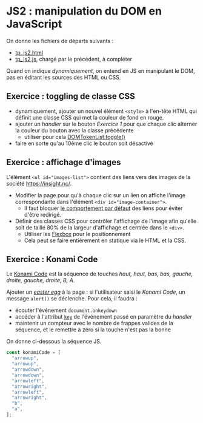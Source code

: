 # JS2 : manipulation du DOM en JavaScript

On donne les fichiers de départs suivants :

- [tp_js2.html](tp_js2.html)
- [tp_js2.js](tp_js2.js), chargé par le précédent, à compléter

Quand on indique _dynamiquement_, on entend en JS en manipulant le DOM, pas en éditant les sources des HTML ou CSS.

## Exercice : toggling de classe CSS

- dynamiquement, ajouter un nouvel élément `<style>` à l'en-tête HTML qui définit une classe CSS qui met la couleur de fond en rouge.
- ajouter un _handler_ sur le bouton _Exercice 1_ pour que chaque clic alterner la couleur du bouton avec la classe précédente
  - utiliser pour cela [DOMTokenList.toggle()](https://developer.mozilla.org/en-US/docs/Web/API/DOMTokenList/toggle)
- faire en sorte qu'au 10ème clic le bouton soit désactivé

## Exercice : affichage d'images

L'élément `<ul id="images-list">` contient des liens vers des images de la société <https://insight.nc/>.

- Modifier la page pour qu'à chaque clic sur un lien on affiche l'image correspondante dans l'élément `<div id="image-container">`.
  - Il faut bloquer [le comportement par défaut](https://javascript.info/default-browser-action) des liens pour éviter d'être redirigé.
- Définir des classes CSS pour contrôler l'affichage de l'image afin qu'elle soit de taille 80% de la largeur d'affichage et centrée dans le `<div>`.
  - Utiliser les [Flexbox](https://css-tricks.com/snippets/css/a-guide-to-flexbox/) pour le positionnement
  - Cela peut se faire entièrement en statique via le HTML et la CSS.

## Exercice : Konami Code

Le [Konami Code](https://en.wikipedia.org/wiki/Konami_Code) est la séquence de touches _haut, haut, bas, bas, gauche, droite, gauche, droite, B, A_.

Ajouter un [_easter egg_](<https://en.wikipedia.org/wiki/Easter_egg_(media)>) à la page : si l'utilisateur saisi le _Konami Code_, un message `alert()` se déclenche.
Pour cela, il faudra :

- écouter l'événement `document.onkeydown`
- accéder à l'attribut [`key`](https://developer.mozilla.org/en-US/docs/Web/API/KeyboardEvent/key) de l'événement passé en paramètre du _handler_
- maintenir un compteur avec le nombre de frappes valides de la séquence, et le remettre à zéro si la touche n'est pas la bonne

On donne ci-dessous la séquence JS.

```js
const konamiCode = [
  "arrowup",
  "arrowup",
  "arrowdown",
  "arrowdown",
  "arrowleft",
  "arrowright",
  "arrowleft",
  "arrowright",
  "b",
  "a",
];
```
